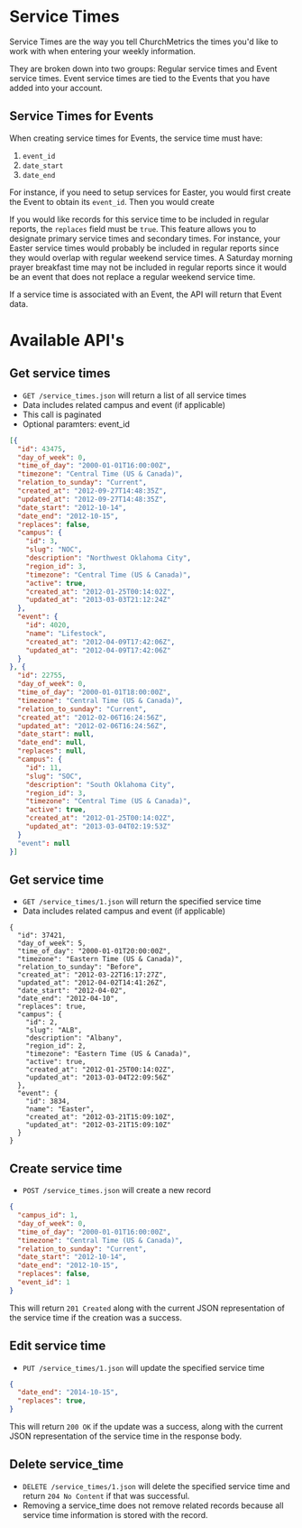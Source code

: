 # Service Times

Service Times are the way you tell ChurchMetrics the times you'd like to work with when entering your weekly information.

They are broken down into two groups: Regular service times and Event service times. Event service times are tied to the Events that you have added into your account.

## Service Times for Events

When creating service times for Events, the service time must have:

1. `event_id`
2. `date_start`
3. `date_end`

For instance, if you need to setup services for Easter, you would first create the Event to obtain its `event_id`. Then you would create 

If you would like records for this service time to be included in regular reports, the `replaces` field must be `true`. This feature allows you to designate primary service times and secondary times. For instance, your Easter service times would probably be included in regular reports since they would overlap with regular weekend service times. A Saturday morning prayer breakfast time may not be included in regular reports since it would be an event that does not replace a regular weekend service time.

If a service time is associated with an Event, the API will return that Event data.


# Available API's

## Get service times

* `GET /service_times.json` will return a list of all service times
* Data includes related campus and event (if applicable)
* This call is paginated
* Optional paramters: event_id

```json
[{
  "id": 43475,
  "day_of_week": 0,
  "time_of_day": "2000-01-01T16:00:00Z",
  "timezone": "Central Time (US & Canada)",
  "relation_to_sunday": "Current",
  "created_at": "2012-09-27T14:48:35Z",
  "updated_at": "2012-09-27T14:48:35Z",
  "date_start": "2012-10-14",
  "date_end": "2012-10-15",
  "replaces": false,
  "campus": {
    "id": 3,
    "slug": "NOC",
    "description": "Northwest Oklahoma City",
    "region_id": 3,
    "timezone": "Central Time (US & Canada)",
    "active": true,
    "created_at": "2012-01-25T00:14:02Z",
    "updated_at": "2013-03-03T21:12:24Z"
  },
  "event": {
    "id": 4020,
    "name": "Lifestock",
    "created_at": "2012-04-09T17:42:06Z",
    "updated_at": "2012-04-09T17:42:06Z"
  }
}, {
  "id": 22755,
  "day_of_week": 0,
  "time_of_day": "2000-01-01T18:00:00Z",
  "timezone": "Central Time (US & Canada)",
  "relation_to_sunday": "Current",
  "created_at": "2012-02-06T16:24:56Z",
  "updated_at": "2012-02-06T16:24:56Z",
  "date_start": null,
  "date_end": null,
  "replaces": null,
  "campus": {
    "id": 11,
    "slug": "SOC",
    "description": "South Oklahoma City",
    "region_id": 3,
    "timezone": "Central Time (US & Canada)",
    "active": true,
    "created_at": "2012-01-25T00:14:02Z",
    "updated_at": "2013-03-04T02:19:53Z"
  }
  "event": null
}]
```


## Get service time

* `GET /service_times/1.json` will return the specified service time
* Data includes related campus and event (if applicable)

```
{
  "id": 37421,
  "day_of_week": 5,
  "time_of_day": "2000-01-01T20:00:00Z",
  "timezone": "Eastern Time (US & Canada)",
  "relation_to_sunday": "Before",
  "created_at": "2012-03-22T16:17:27Z",
  "updated_at": "2012-04-02T14:41:26Z",
  "date_start": "2012-04-02",
  "date_end": "2012-04-10",
  "replaces": true,
  "campus": {
    "id": 2,
    "slug": "ALB",
    "description": "Albany",
    "region_id": 2,
    "timezone": "Eastern Time (US & Canada)",
    "active": true,
    "created_at": "2012-01-25T00:14:02Z",
    "updated_at": "2013-03-04T22:09:56Z"
  },
  "event": {
    "id": 3834,
    "name": "Easter",
    "created_at": "2012-03-21T15:09:10Z",
    "updated_at": "2012-03-21T15:09:10Z"
  }
}
```

## Create service time

* `POST /service_times.json` will create a new record

```json
{
  "campus_id": 1,
  "day_of_week": 0,
  "time_of_day": "2000-01-01T16:00:00Z",
  "timezone": "Central Time (US & Canada)",
  "relation_to_sunday": "Current",
  "date_start": "2012-10-14",
  "date_end": "2012-10-15",
  "replaces": false,
  "event_id": 1
}
```

This will return ```201 Created``` along with the current JSON representation of the service time if the creation was a success.

## Edit service time

* `PUT /service_times/1.json` will update the specified service time

```json
{
  "date_end": "2014-10-15",
  "replaces": true,
}
```

This will return ```200 OK``` if the update was a success, along with the current JSON representation of the service time in the response body.

## Delete service_time

* `DELETE /service_times/1.json` will delete the specified service time and return ```204 No Content``` if that was successful. 
* Removing a service_time does not remove related records because all service time information is stored with the record.
